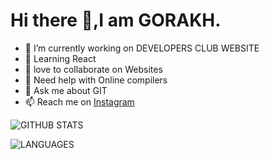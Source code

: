 # Hi there 👋,I am GORAKH.

- 🔭 I’m currently working on DEVELOPERS CLUB WEBSITE
- 🌱 Learning React
- 👯 love to collaborate on Websites
- 🤔 Need help with Online compilers 
- 💬 Ask me about GIT
- 📫 Reach me on [Instagram](https://www.instagram.com/grc__sr/) 

![GITHUB STATS](https://github-readme-stats.vercel.app/api?username=chavangorakh1999&theme=lowcontrast&show_icons=true&count_private=)

![LANGUAGES](https://github-readme-stats.vercel.app/api/top-langs/?username=chavangorakh1999&layout=compact)
